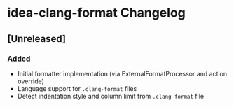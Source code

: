 <!-- Keep a Changelog guide -> https://keepachangelog.com -->

# idea-clang-format Changelog

## [Unreleased]
### Added
- Initial formatter implementation (via ExternalFormatProcessor and action override)
- Language support for `.clang-format` files
- Detect indentation style and column limit from `.clang-format` file
